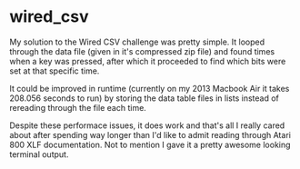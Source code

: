 # wired_csv
My solution to the Wired CSV challenge was pretty simple. It looped through
the data file (given in it's compressed zip file) and found times when a key 
was pressed, after which it proceeded to find which bits were set at that specific time. 

It could be improved in runtime (currently on my 2013 Macbook Air it takes 208.056 seconds to run)
by storing the data table files in lists instead of rereading through the file each time.

Despite these performace issues, it does work and that's all I really cared about after spending way
longer than I'd like to admit reading through Atari 800 XLF documentation. Not to mention I gave it a
pretty awesome looking terminal output.
